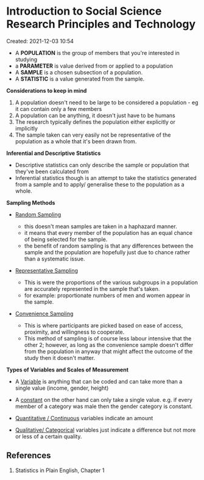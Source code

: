 # Introduction to Social Science Research Principles and Technology
Created: 2021-12-03 10:54


- A **POPULATION** is the group of members that you're interested in studying
- a **PARAMETER** is value derived from or applied to a population 
- A **SAMPLE** is a chosen subsection of a population.
- A **STATISTIC** is a value generated from the sample. 

**Considerations to keep in mind**
1) A population doesn't need to be large to be considered a population - eg it can contain only a few members 
2) A population can be anything, it doesn't just have to be humans 
3) The research typically defines the population either explicitly or implicitly 
4) The sample taken can very easily not be representative of the population as a whole that it's been drawn from. 

**Inferential and Descriptive Statistics**
- Descriptive statistics can only describe the sample or population that they've been calculated from
- Inferential statistics though is an attempt to take the statistics generated from a sample and to apply/ generalise these to the population as a whole. 

**Sampling Methods**
- <u>Random Sampling</u>
	- this doesn't mean samples are taken in a haphazard manner. 
	- it means that every member of the population has an equal chance of being selected for the sample. 
	- the benefit of random sampling is that any differences between the sample and the population are hopefully just due to chance rather than a systematic issue. 

- <u>Representative Sampling</u>
	- This is were the proportions of the various subgroups in a population are accurately represented in the sample that's taken. 
	- for example: proportionate numbers of men and women appear in the sample.

- <u>Convenience Sampling</u>
	- This is where participants are picked based on ease of access, proximity, and willingness to cooperate. 
	- This method of sampling is of course less labour intensive that the other 2; however, as long as the convenience sample doesn't differ from the population in anyway that might affect the outcome of the study then it doesn't matter. 


**Types of Variables and Scales of Measurement**
- A <u>Variable</u> is anything that can be coded and can take more than a single value (income, gender, height)
- A <u>constant</u> on the other hand can only take  a single value. e.g.  if every member of a category was male then the gender category is constant. 

- <u>Quantitative / Continuous</u> variables indicate an amount 
- <u>Qualitative/ Categorical</u> variables just indicate a difference but not more or less of a certain quality. 


























## References
1. Statistics in Plain English, Chapter 1